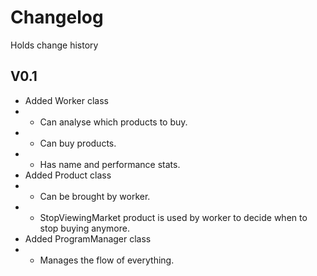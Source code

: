 # Changelog
Holds change history

## V0.1
- Added Worker class
- - Can analyse which products to buy.
- - Can buy products.
- - Has name and performance stats.
- Added Product class
- - Can be brought by worker.
- - StopViewingMarket product is used by worker to decide when to stop buying anymore. 
- Added ProgramManager class
- - Manages the flow of everything.

